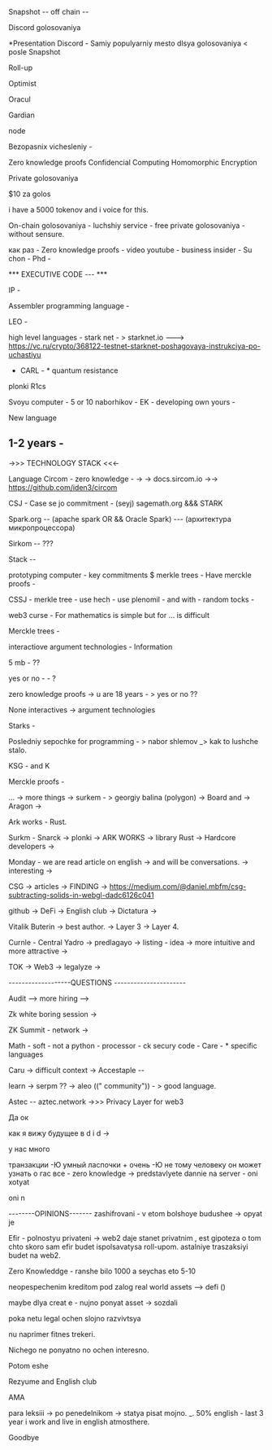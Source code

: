 Snapshot -- off chain -- 

Discord golosovaniya


*Presentation
Discord - Samiy populyarniy mesto dlsya golosovaniya < posle Snapshot 

Roll-up 

Optimist

Oracul

Gardian

node

Bezopasnix vichesleniy - 

Zero knowledge proofs 
Confidencial Computing
Homomorphic Encryption

Private golosovaniya

$10 za golos

i have a 5000 tokenov and i voice for this.

On-chain golosovaniya - luchshiy service - free private golosovaniya -  without sensure.

как раз - Zero knowledge proofs - video youtube - business insider - Su chon - Phd - 

*** EXECUTIVE CODE --- ***


IP -  


Assembler programming language - 

LEO - 

high level languages - stark net - > starknet.io ---> https://vc.ru/crypto/368122-testnet-starknet-poshagovaya-instrukciya-po-uchastiyu
  
  
  
  * CARL - * quantum resistance 


plonki 
R1cs 

Svoyu computer - 5 or 10 naborhikov - EK - developing own yours - 

New language

1-2 years - 
-----------
->>> TECHNOLOGY STACK <<<-
  
Language Circom - zero knowledge - -> -> docs.sircom.io ->-> https://github.com/iden3/circom

CSJ - Case se jo commitment - (seyj) sagemath.org &&& STARK  
                                                            
Spark.org -- (apache spark OR && Oracle Spark) --- (архитектура микропроцессора)

Sirkom -- ???

Stack -- 


prototyping computer - key commitments $ merkle trees - Have merckle proofs - 

CSSJ -  merkle tree - use hech - use plenomil - and with - random tocks - 

web3 curse - For mathematics is simple but for  ... is difficult


Merckle trees - 


interactiove argument technologies - 
Information

5 mb - ??

yes or no - - ?

zero knowledge proofs ->  u are 18 years - > yes or no ?? 

None interactives -> argument technologies

Starks - 

Posledniy sepochke  for programming - > nabor shlemov _> kak to lushche stalo. 

KSG - and K

Merckle proofs - 

... -> more things -> surkem - > georgiy balina (polygon) -> Board and -> Aragon ->

Ark works - Rust. 

Surkm - Snarck -> plonki -> ARK WORKS -> library Rust -> Hardcore developers -> 


Monday - we are read article on english -> and will be conversations. -> interesting -> 

CSG -> articles -> FINDING -> https://medium.com/@daniel.mbfm/csg-subtracting-solids-in-webgl-dadc6126c041

github -> DeFi -> English club -> Dictatura -> 


Vitalik Buterin -> best author. -> Layer 3 -> Layer 4. 


Curnle - Central Yadro -> predlagayo -> listing - idea -> more intuitive and more attractive -> 

TOK -> Web3 -> legalyze ->  


-------------------QUESTIONS ----------------------

Audit --> more hiring --> 

Zk white boring session -> 

ZK Summit - network -> 

Math - soft - not a python - processor - ck secury code - Care - * specific languages 

Caru -> difficult context -> Accestaple --

learn -> serpm ?? -> aleo ((" community")) - > good language.


Astec -- aztec.network ->>> Privacy Layer for web3

Да ок<div class="
"></div>


как я вижу будущее в d i d ->


у нас много

транзакции -Ю умный ласпочки + очень -Ю не тому человеку он может узнать о гас все - zero knowledge -> predstavlyete dannie na server - oni xotyat 

oni n

--------OPINIONS-------
zashifrovani - v etom bolshoye budushee -> opyat je 

Efir - polnostyu privateni -> web2 daje stanet privatnim , est gipoteza o tom chto skoro sam efir budet ispolsavatysa roll-upom. astalniye traszaksiyi budet na web2.

Zero Knowleddge - ranshe bilo 1000 a seychas eto 5-10 

neopespechenim kreditom pod zalog real world assets --> defi () 

maybe dlya creat e - nujno ponyat asset -> sozdali


poka netu legal ochen slojno razvivtsya 

nu naprimer fitnes trekeri.

Nichego ne ponyatno no ochen interesno. 

Potom eshe 

Rezyume and English club

AMA

para leksiii  -> po penedelnikom -> statya pisat mojno. _. 50% english - last 3 year i work and live in english atmosthere.

Goodbye
